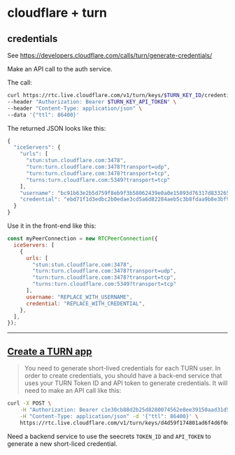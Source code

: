 # cloudflare + turn

## credentials

See https://developers.cloudflare.com/calls/turn/generate-credentials/

Make an API call to the auth service.

The call:
```sh
curl https://rtc.live.cloudflare.com/v1/turn/keys/$TURN_KEY_ID/credentials/generate \
--header "Authorization: Bearer $TURN_KEY_API_TOKEN" \
--header "Content-Type: application/json" \
--data '{"ttl": 86400}'
```

The returned JSON looks like this:
```js
{
  "iceServers": {
    "urls": [
      "stun:stun.cloudflare.com:3478",
      "turn:turn.cloudflare.com:3478?transport=udp",
      "turn:turn.cloudflare.com:3478?transport=tcp",
      "turns:turn.cloudflare.com:5349?transport=tcp"
    ],
    "username": "bc91b63e2b5d759f8eb9f3b58062439e0a0e15893d76317d833265ad08d6631099ce7c7087caabb31ad3e1c386424e3e",
    "credential": "ebd71f1d3edbc2b0edae3cd5a6d82284aeb5c3b8fdaa9b8e3bf9cec683e0d45fe9f5b44e5145db3300f06c250a15b4a0"
  }
}
```

Use it in the front-end like this:

```js
const myPeerConnection = new RTCPeerConnection({
  iceServers: [
    {
      urls: [
        "stun:stun.cloudflare.com:3478",
        "turn:turn.cloudflare.com:3478?transport=udp",
        "turn:turn.cloudflare.com:3478?transport=tcp",
        "turns:turn.cloudflare.com:5349?transport=tcp"
      ],
      username: "REPLACE_WITH_USERNAME",
      credential: "REPLACE_WITH_CREDENTIAL",
    },
  ],
});
```

----------------------------------------

## [Create a TURN app](https://dash.cloudflare.com/91f17a38dc4e8d98c2571e35ab3982f1/calls/create-turn-service-keys)

> You need to generate short-lived credentials for each TURN user. In order to
> create credentials, you should have a back-end service that uses your TURN
> Token ID and API token to generate credentials. It will need to make an API
> call like this:

```sh
curl -X POST \
	-H "Authorization: Bearer c1e30cb88d2b25d8280074562e8ee39150aad31d5bc79f2493643f321e56217c" \
	-H "Content-Type: application/json" -d '{"ttl": 86400}' \
	https://rtc.live.cloudflare.com/v1/turn/keys/d4d59f174801ad6f4d6f0d08577a7a22/credentials/generate
```

Need a backend service to use the seecrets `TOKEN_ID` and `API_TOKEN` to 
generate a new short-liced credential.
